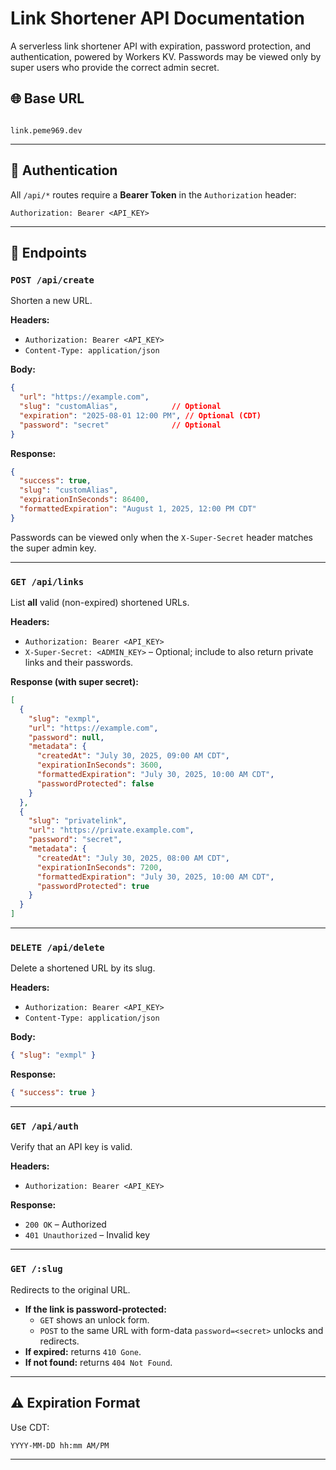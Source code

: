 
# Link Shortener API Documentation

A serverless link shortener API with expiration, password protection, and authentication, powered by Workers KV. Passwords may be viewed only by super users who provide the correct admin secret.

## 🌐 Base URL

```

link.peme969.dev

````

---

## 🔐 Authentication

All `/api/*` routes require a **Bearer Token** in the `Authorization` header:

```http
Authorization: Bearer <API_KEY>
````

---

## 📂 Endpoints

### `POST /api/create`

Shorten a new URL.

**Headers:**

- `Authorization: Bearer <API_KEY>`
- `Content-Type: application/json`

**Body:**

```json
{
  "url": "https://example.com",
  "slug": "customAlias",            // Optional
  "expiration": "2025-08-01 12:00 PM", // Optional (CDT)
  "password": "secret"              // Optional
}
```

**Response:**

```json
{
  "success": true,
  "slug": "customAlias",
  "expirationInSeconds": 86400,
  "formattedExpiration": "August 1, 2025, 12:00 PM CDT"
}
```

Passwords can be viewed only when the `X-Super-Secret` header matches the super admin key.

---

### `GET /api/links`

List **all** valid (non-expired) shortened URLs.

**Headers:**

- `Authorization: Bearer <API_KEY>`
- `X-Super-Secret: <ADMIN_KEY>` – Optional; include to also return private links and their passwords.

**Response (with super secret):**

```json
[
  {
    "slug": "exmpl",
    "url": "https://example.com",
    "password": null,
    "metadata": {
      "createdAt": "July 30, 2025, 09:00 AM CDT",
      "expirationInSeconds": 3600,
      "formattedExpiration": "July 30, 2025, 10:00 AM CDT",
      "passwordProtected": false
    }
  },
  {
    "slug": "privatelink",
    "url": "https://private.example.com",
    "password": "secret",
    "metadata": {
      "createdAt": "July 30, 2025, 08:00 AM CDT",
      "expirationInSeconds": 7200,
      "formattedExpiration": "July 30, 2025, 10:00 AM CDT",
      "passwordProtected": true
    }
  }
]
```

---

### `DELETE /api/delete`

Delete a shortened URL by its slug.

**Headers:**

- `Authorization: Bearer <API_KEY>`
- `Content-Type: application/json`

**Body:**

```json
{ "slug": "exmpl" }
```

**Response:**

```json
{ "success": true }
```

---

### `GET /api/auth`

Verify that an API key is valid.

**Headers:**

- `Authorization: Bearer <API_KEY>`

**Response:**

- `200 OK` – Authorized
- `401 Unauthorized` – Invalid key

---

### `GET /:slug`

Redirects to the original URL.

- **If the link is password-protected:**
    - `GET` shows an unlock form.
    - `POST` to the same URL with form-data `password=<secret>` unlocks and redirects.
- **If expired:** returns `410 Gone`.
- **If not found:** returns `404 Not Found`.

---

## ⚠️ Expiration Format

Use CDT:

```
YYYY-MM-DD hh:mm AM/PM
```

---

